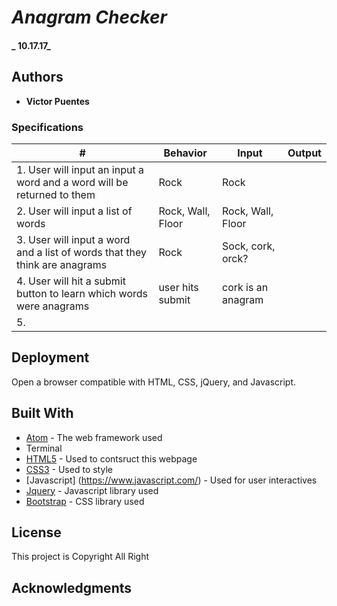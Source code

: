 
# _Anagram Checker_

#### _ 10.17.17_



## Authors

* **Victor Puentes**

### Specifications

| # |Behavior|Input|Output|
|---|---|---|---|
|1. User will input an input a word and a word will be returned to them | Rock | Rock |
|2. User will input a list of words | Rock, Wall, Floor | Rock, Wall, Floor |
|3. User will input a word and a list of words that they think are anagrams | Rock | Sock, cork, orck? | 
|4. User will hit a submit button to learn which words were anagrams | user hits submit | cork is an anagram |
|5.  

## Deployment

Open a browser compatible with HTML, CSS, jQuery, and Javascript.

## Built With

* [Atom](http://www.atom.io) - The web framework used
* Terminal
* [HTML5](https://developer.mozilla.org/en-US/docs/Web/Guide/HTML/HTML5) - Used to contsruct this webpage
* [CSS3](http://html.com/css/) - Used to style
* [Javascript] (https://www.javascript.com/) - Used for user interactives
* [Jquery](https://jquery.com/) - Javascript library used
* [Bootstrap](http://getbootstrap.com/) - CSS library used


## License

This project is Copyright All Right

## Acknowledgments
